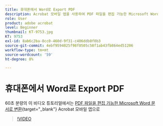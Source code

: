 ```yaml
---
title: 휴대폰에서 Word로 Export PDF
description: Acrobat 모바일 앱을 사용하여 PDF 파일을 편집 가능한 Microsoft Word 문서로 변환
role: User
product: adobe acrobat
level: Beginner
thumbnail: KT-9753.jpg
KT: 9753
exl-id: 8ab6c2ba-8cc0-460d-9f31-c406ddb8f0b3
source-git-commit: 4ebf9594025f98f0505c58f1ab43fb864ed51206
workflow-type: tm+mt
source-wordcount: '59'
ht-degree: 8%

---
```


# 휴대폰에서 Word로 Export PDF

60초 분량의 이 비디오 튜토리얼에서는 [PDF 파일을 편집 가능한 Microsoft Word 문서로 변환](https://www.adobe.com/kr/acrobat/online/pdf-to-word.html){target="_blank"} Acrobat 모바일 앱으로

>[!VIDEO](https://video.tv.adobe.com/v/340214?quality=12&learn=on&hidetitle=true)
